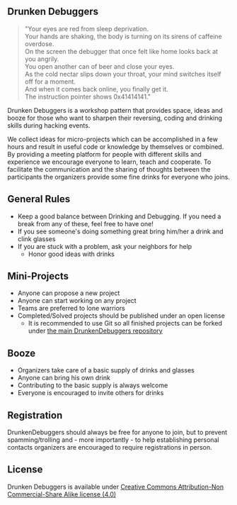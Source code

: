 Drunken Debuggers
-----------------

>"Your eyes are red from sleep deprivation.  
Your hands are shaking, the body is turning on its sirens of caffeine overdose.  
On the screen the debugger that once felt like home looks back at you angrily.  
You open another can of beer and close your eyes.   
As the cold nectar slips down your throat, your mind switches itself off for a moment.   
And when it comes back online, you finally get it.   
The instruction pointer shows 0x41414141."   

Drunken Debuggers is a workshop pattern that provides space, ideas and booze for those who want to sharpen their reversing, coding and drinking skills during hacking events.

We collect ideas for micro-projects which can be accomplished in a few hours and result in useful code or knowledge by themselves or combined. By providing a meeting platform for people with different skills and experience we encourage everyone to learn, teach and cooperate. To facilitate the communication and the sharing of thoughts between the participants the organizers provide some fine drinks for everyone who joins. 

General Rules
-------------

* Keep a good balance between Drinking and Debugging. If you need a break from any of these, feel free to have one!
* If you see someone's doing something great bring him/her a drink and clink glasses
* If you are stuck with a problem, ask your neighbors for help
  * Honor good ideas with drinks

Mini-Projects
-------------

* Anyone can propose a new project
* Anyone can start working on any project
* Teams are preferred to lone warriors
* Completed/Solved projects should be published under an open license
  * It is recommended to use Git so all finished projects can be forked under [the main DrunkenDebuggers repository](https://github.com/DrunkenDebuggers/)

Booze
-----

* Organizers take care of a basic supply of drinks and glasses
* Anyone can bring his own drink
* Contributing to the basic supply is always welcome
* Everyone is encouraged to invite others for drinks

Registration
------------

DrunkenDebuggers should always be free for anyone to join, but to prevent spamming/trolling and - more importantly - to help establishing personal contacts organizers are encouraged to require registrations in person.

License
-------

Drunken Debuggers is available under [Creative Commons Attribution-Non Commercial-Share Alike license (4.0)](https://creativecommons.org/licenses/by-nc-sa/4.0/legalcode)

